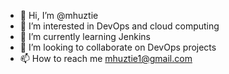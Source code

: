 - 👋 Hi, I’m @mhuztie
- 👀 I’m interested in DevOps and cloud computing
- 🌱 I’m currently learning Jenkins
- 💞️ I’m looking to collaborate on DevOps projects
- 📫 How to reach me mhuztie1@gmail.com

<!---
mhuztie/mhuztie is a ✨ special ✨ repository because its `README.md` (this file) appears on your GitHub profile.
You can click the Preview link to take a look at your changes.
--->
